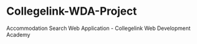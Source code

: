 # Collegelink-WDA-Project
 Accommodation Search Web Application - Collegelink Web Development Academy
